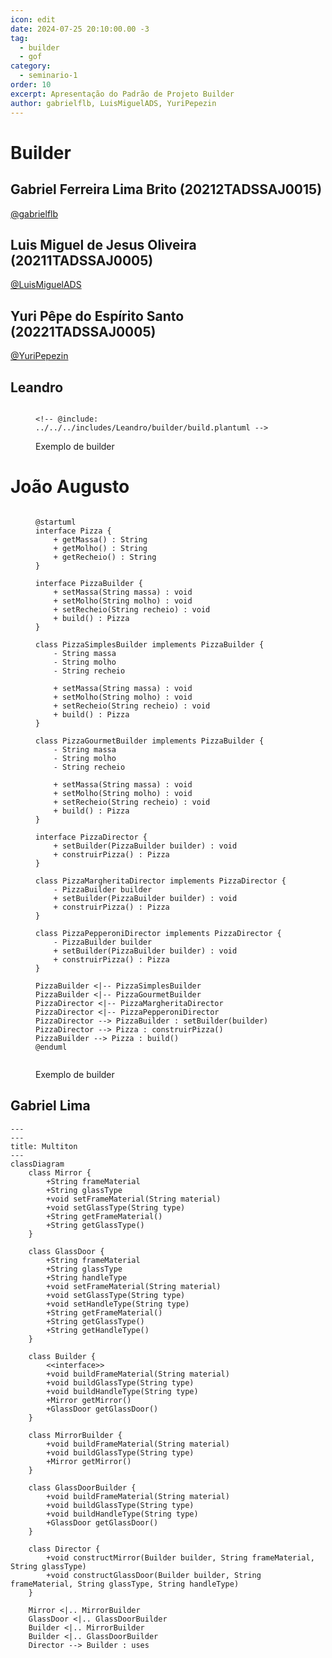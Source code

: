 ```yaml
---
icon: edit
date: 2024-07-25 20:10:00.00 -3
tag:
  - builder
  - gof
category:
  - seminario-1
order: 10
excerpt: Apresentação do Padrão de Projeto Builder
author: gabrielflb, LuisMiguelADS, YuriPepezin
---
```

# Builder

## Gabriel Ferreira Lima Brito (20212TADSSAJ0015)

[@gabrielflb](https://github.com/gabrielflb)

<!-- @include: ../../../includes/seminario-1-gabrielflb/README.md -->

## Luis Miguel de Jesus Oliveira (20211TADSSAJ0005)

[@LuisMiguelADS](https://github.com/LuisMiguelADS)

<!-- @include: ../../../includes/seminario-1-LuisMiguelADS/README.md -->

## Yuri Pêpe do Espírito Santo (20221TADSSAJ0005)

[@YuriPepezin](https://github.com/YuriPepezin)

<!-- @include: ../../../includes/seminario-1-YuriPepezin/ApYuri.md -->

## Leandro

<figure>

```plantuml

<!-- @include: ../../../includes/Leandro/builder/build.plantuml -->

```

<figcaption> Exemplo de builder</figcaption>
</figure>

# João Augusto

<figure>

```plantuml

@startuml
interface Pizza {
    + getMassa() : String
    + getMolho() : String
    + getRecheio() : String
}

interface PizzaBuilder {
    + setMassa(String massa) : void
    + setMolho(String molho) : void
    + setRecheio(String recheio) : void
    + build() : Pizza
}

class PizzaSimplesBuilder implements PizzaBuilder {
    - String massa
    - String molho
    - String recheio
    
    + setMassa(String massa) : void
    + setMolho(String molho) : void
    + setRecheio(String recheio) : void
    + build() : Pizza
}

class PizzaGourmetBuilder implements PizzaBuilder {
    - String massa
    - String molho
    - String recheio
    
    + setMassa(String massa) : void
    + setMolho(String molho) : void
    + setRecheio(String recheio) : void
    + build() : Pizza
}

interface PizzaDirector {
    + setBuilder(PizzaBuilder builder) : void
    + construirPizza() : Pizza
}

class PizzaMargheritaDirector implements PizzaDirector {
    - PizzaBuilder builder
    + setBuilder(PizzaBuilder builder) : void
    + construirPizza() : Pizza
}

class PizzaPepperoniDirector implements PizzaDirector {
    - PizzaBuilder builder
    + setBuilder(PizzaBuilder builder) : void
    + construirPizza() : Pizza
}

PizzaBuilder <|-- PizzaSimplesBuilder
PizzaBuilder <|-- PizzaGourmetBuilder
PizzaDirector <|-- PizzaMargheritaDirector
PizzaDirector <|-- PizzaPepperoniDirector
PizzaDirector --> PizzaBuilder : setBuilder(builder)
PizzaDirector --> Pizza : construirPizza()
PizzaBuilder --> Pizza : build()
@enduml


```
<figcaption> Exemplo de builder </figcaption>
</figure>

## Gabriel Lima

```mermaid
---
---
title: Multiton
---
classDiagram
    class Mirror {
        +String frameMaterial
        +String glassType
        +void setFrameMaterial(String material)
        +void setGlassType(String type)
        +String getFrameMaterial()
        +String getGlassType()
    }

    class GlassDoor {
        +String frameMaterial
        +String glassType
        +String handleType
        +void setFrameMaterial(String material)
        +void setGlassType(String type)
        +void setHandleType(String type)
        +String getFrameMaterial()
        +String getGlassType()
        +String getHandleType()
    }

    class Builder {
        <<interface>>
        +void buildFrameMaterial(String material)
        +void buildGlassType(String type)
        +void buildHandleType(String type)
        +Mirror getMirror()
        +GlassDoor getGlassDoor()
    }

    class MirrorBuilder {
        +void buildFrameMaterial(String material)
        +void buildGlassType(String type)
        +Mirror getMirror()
    }

    class GlassDoorBuilder {
        +void buildFrameMaterial(String material)
        +void buildGlassType(String type)
        +void buildHandleType(String type)
        +GlassDoor getGlassDoor()
    }

    class Director {
        +void constructMirror(Builder builder, String frameMaterial, String glassType)
        +void constructGlassDoor(Builder builder, String frameMaterial, String glassType, String handleType)
    }

    Mirror <|.. MirrorBuilder
    GlassDoor <|.. GlassDoorBuilder
    Builder <|.. MirrorBuilder
    Builder <|.. GlassDoorBuilder
    Director --> Builder : uses

```
